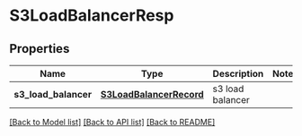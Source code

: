 # S3LoadBalancerResp

## Properties
Name | Type | Description | Notes
------------ | ------------- | ------------- | -------------
**s3_load_balancer** | [**S3LoadBalancerRecord**](S3LoadBalancerRecord.md) | s3 load balancer | 

[[Back to Model list]](../README.md#documentation-for-models) [[Back to API list]](../README.md#documentation-for-api-endpoints) [[Back to README]](../README.md)


